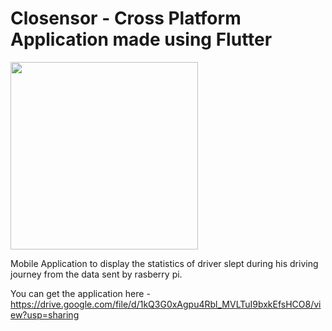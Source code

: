 # Closensor - Cross Platform Application made using Flutter

<img src="https://user-images.githubusercontent.com/59384550/155912827-e0929e53-7536-4e80-add3-9c86df2098a0.jpg" width="300"/>


Mobile Application to display the statistics of driver slept during his driving journey from the data sent by rasberry pi.

You can get the application here - https://drive.google.com/file/d/1kQ3G0xAgpu4Rbl_MVLTuI9bxkEfsHCO8/view?usp=sharing
